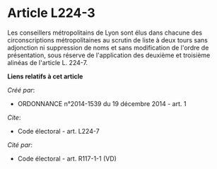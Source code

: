 # Article L224-3

Les conseillers métropolitains de Lyon sont élus dans chacune des circonscriptions métropolitaines au scrutin de liste à deux
tours sans adjonction ni suppression de noms et sans modification de l'ordre de présentation, sous réserve de l'application
des deuxième et troisième alinéas de l'article L. 224-7.

**Liens relatifs à cet article**

_Créé par_:

  - ORDONNANCE n°2014-1539 du 19 décembre 2014 - art. 1

_Cite_:

  - Code électoral - art. L224-7

_Cité par_:

  - Code électoral - art. R117-1-1 (VD)
